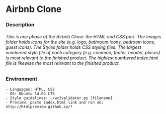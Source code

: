 # Airbnb Clone

### Description
	
###### This is one phase of the Airbnb Clone: the HTML and CSS part. The Images folder holds icons for the site (e.g. logo, bathroom icons, bedroom icons, guest icons). The Styles folder holds CSS styling files. The largest numbered style file of each category (e.g. common, footer, header, places) is most relevant to the finished product. The highlest numbered index.html file is likewise the most relevant to the finished product.




### Environment
	- Languages: HTML, CSS
	- OS: Ubuntu 14.04 LTS
	- Style guidelines: ./wc3validator.py [filename]
	- Preview: paste index.html link and run on: http://htmlpreview.github.io/?
